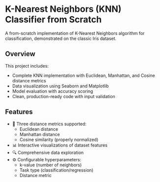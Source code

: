 # K-Nearest Neighbors (KNN) Classifier from Scratch

A from-scratch implementation of K-Nearest Neighbors algorithm for classification, demonstrated on the classic Iris dataset.

## Overview
This project includes:
- Complete KNN implementation with Euclidean, Manhattan, and Cosine distance metrics
- Data visualization using Seaborn and Matplotlib
- Model evaluation with accuracy scoring
- Clean, production-ready code with input validation

## Features
- 🧮 Three distance metrics supported:
  - Euclidean distance
  - Manhattan distance
  - Cosine similarity (properly normalized)
- 📊 Interactive visualizations of dataset features
- 🔍 Comprehensive data exploration
- ⚙️ Configurable hyperparameters:
  - k-value (number of neighbors)
  - Task type (classification/regression)
  - Distance metric
